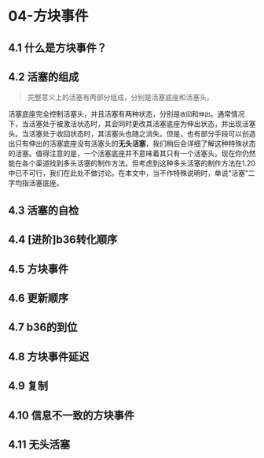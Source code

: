 # 04-方块事件

## 4.1 什么是方块事件？

## 4.2 活塞的组成

> 完整意义上的活塞有两部分组成，分别是活塞底座和活塞头。

活塞底座完全控制活塞头，并且活塞有两种状态，分别是`收回`和`伸出`。通常情况下，当活塞处于被激活状态时，其会同时更改其活塞底座为伸出状态，并出现活塞头。当活塞处于收回状态时，其活塞头也随之消失。但是，也有部分手段可以创造出只有伸出的活塞底座没有活塞头的**无头活塞**，我们稍后会详细了解这种特殊状态的活塞。值得注意的是，一个活塞底座并不意味着其只有一个活塞头。现在你仍然能在各个渠道找到多头活塞的制作方法。但考虑到这种多头活塞的制作方法在1.20中已不可行，我们在此处不做讨论。在本文中，当不作特殊说明时，单说“活塞”二字均指活塞底座。

## 4.3 活塞的自检

## 4.4 [进阶]b36转化顺序

## 4.5 方块事件

## 4.6 更新顺序

## 4.7 b36的到位

## 4.8 方块事件延迟

## 4.9 复制

## 4.10 信息不一致的方块事件

## 4.11 无头活塞
